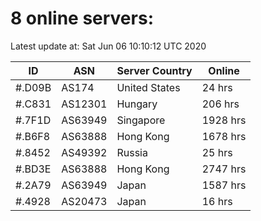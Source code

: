 # 8 online servers:

Latest update at: Sat Jun 06 10:10:12 UTC 2020

| ID | ASN | Server Country | Online |
| -- | --- | -------------- | ------ |
| #.D09B | AS174 | United States | 24 hrs |
| #.C831 | AS12301 | Hungary | 206 hrs |
| #.7F1D | AS63949 | Singapore | 1928 hrs |
| #.B6F8 | AS63888 | Hong Kong | 1678 hrs |
| #.8452 | AS49392 | Russia | 25 hrs |
| #.BD3E | AS63888 | Hong Kong | 2747 hrs |
| #.2A79 | AS63949 | Japan | 1587 hrs |
| #.4928 | AS20473 | Japan | 16 hrs |

